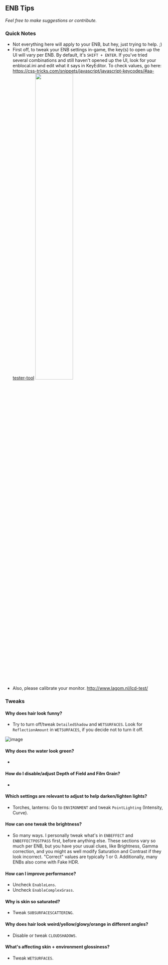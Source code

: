 ## ENB Tips
*Feel free to make suggestions or contribute.*

### Quick Notes
- Not everything here will apply to your ENB, but hey, just trying to help. ;)
- First off, to tweak your ENB settings in-game, the key(s) to open up the UI will vary per ENB. By default, it's `SHIFT + ENTER`. If you've tried several combinations and still haven't opened up the UI, look for your enblocal.ini and edit what it says in KeyEditor. To check values, go here: https://css-tricks.com/snippets/javascript/javascript-keycodes/#aa-tester-tool
<img src="https://imgur.com/eRVASB5.png" width=50%></img>
- Also, please calibrate your monitor. http://www.lagom.nl/lcd-test/

### Tweaks

#### Why does hair look funny? 
- Try to turn off/tweak `DetailedShadow` and `WETSURFACES`. Look for `ReflectionAmount` in `WETSURFACES`, if you decide not to turn it off.

![image](https://user-images.githubusercontent.com/92814468/167032260-00ce0b1b-ff71-445b-865d-14a4f84bf73e.png)

#### Why does the water look green?
- 
#### How do I disable/adjust Depth of Field and Film Grain?
- 
#### Which settings are relevant to adjust to help darken/lighten lights?
- Torches, lanterns: Go to `ENVIRONMENT` and tweak `PointLighting` (Intensity, Curve).

#### How can one tweak the brightness?
- So many ways. I personally tweak what's in `ENBEFFECT` and `ENBEFFECTPOSTPASS` first, before anything else. These sections vary so much per ENB, but you have your usual clues, like Brightness, Gamma correction, and you might as well modify Saturation and Contrast if they look incorrect. "Correct" values are typically 1 or 0. Additionally, many ENBs also come with Fake HDR. 
#### How can I improve performance?
- Uncheck `EnableLens`.
- Uncheck `EnableComplexGrass`.
#### Why is skin so saturated?
- Tweak `SUBSURFACESCATTERING`.

#### Why does hair look weird/yellow/glowy/orange in different angles?
- Disable or tweak `CLOUDSHADOWS`.

#### What's affecting skin + environment glossiness?
- Tweak `WETSURFACES`. 

